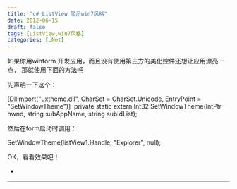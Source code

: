 ```yaml
---
title: "c# ListView 显示win7风格"
date: 2012-06-15
draft: false
tags: [ListView,win7风格]
categories: [.Net]
---
```


如果你用winform 开发应用，而且没有使用第三方的美化控件还想让应用漂亮一点， 那就使用下面的方法吧

先声明一下这个：





[DllImport(&#34;uxtheme.dll&#34;, CharSet = CharSet.Unicode, EntryPoint = &#34;SetWindowTheme&#34;)] 
 private static extern Int32 SetWindowTheme(IntPtr hwnd, string subAppName, string subIdList); 



然后在form启动时调用：  


SetWindowTheme(listView1.Handle, &#34;Explorer&#34;, null); 

OK，看看效果吧！ 


- 


 
- - -
 